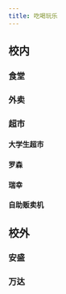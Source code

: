 ```yaml
---
title: 吃喝玩乐
---
```


## 校内

### 食堂

### 外卖

### 超市

#### 大学生超市

#### 罗森

#### 瑞幸

#### 自助贩卖机

## 校外

### 安盛

### 万达